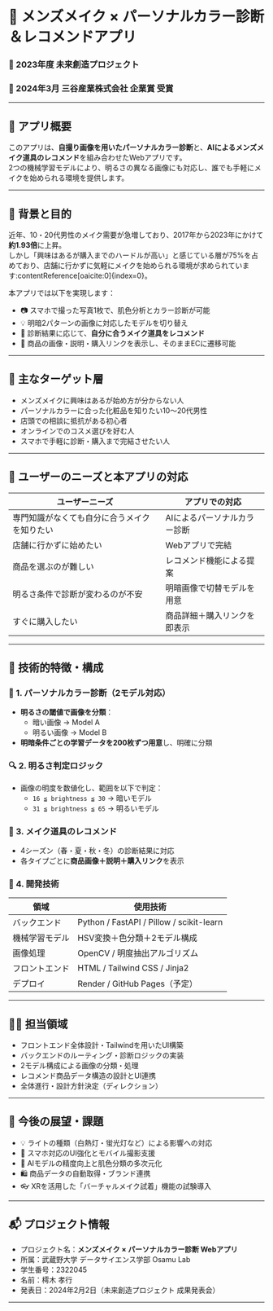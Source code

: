 # 💄 メンズメイク × パーソナルカラー診断＆レコメンドアプリ

### 🥇 2023年度 未来創造プロジェクト  
### 🏅 2024年3月 三谷産業株式会社 企業賞 受賞  

---

## 📱 アプリ概要

このアプリは、**自撮り画像を用いたパーソナルカラー診断**と、**AIによるメンズメイク道具のレコメンド**を組み合わせたWebアプリです。  
2つの機械学習モデルにより、明るさの異なる画像にも対応し、誰でも手軽にメイクを始められる環境を提供します。

---

## 🎯 背景と目的

近年、10・20代男性のメイク需要が急増しており、2017年から2023年にかけて**約1.93倍**に上昇。  
しかし「興味はあるが購入までのハードルが高い」と感じている層が75%を占めており、店舗に行かずに気軽にメイクを始められる環境が求められています:contentReference[oaicite:0]{index=0}。

本アプリでは以下を実現します：

- 📷 スマホで撮った写真1枚で、肌色分析とカラー診断が可能  
- 💡 明暗2パターンの画像に対応したモデルを切り替え  
- 💄 診断結果に応じて、**自分に合うメイク道具をレコメンド**  
- 🛒 商品の画像・説明・購入リンクを表示し、そのままECに遷移可能  

---

## 👥 主なターゲット層

- メンズメイクに興味はあるが始め方が分からない人
- パーソナルカラーに合った化粧品を知りたい10〜20代男性
- 店頭での相談に抵抗がある初心者
- オンラインでのコスメ選びを好む人
- スマホで手軽に診断・購入まで完結させたい人

---

## 🧠 ユーザーのニーズと本アプリの対応

| ユーザーニーズ | アプリでの対応 |
|------------------|-----------------|
| 専門知識がなくても自分に合うメイクを知りたい | AIによるパーソナルカラー診断 |
| 店舗に行かずに始めたい | Webアプリで完結 |
| 商品を選ぶのが難しい | レコメンド機能による提案 |
| 明るさ条件で診断が変わるのが不安 | 明暗画像で切替モデルを用意 |
| すぐに購入したい | 商品詳細＋購入リンクを即表示 |

---

## 🧪 技術的特徴・構成

### 🌈 1. パーソナルカラー診断（2モデル対応）

- **明るさの閾値で画像を分類**：
  - 暗い画像 → Model A
  - 明るい画像 → Model B
- **明暗条件ごとの学習データを200枚ずつ用意**し、明確に分類

### 🔍 2. 明るさ判定ロジック

- 画像の明度を数値化し、範囲を以下で判定：
  - `16 ≦ brightness ≦ 30` → 暗いモデル
  - `31 ≦ brightness ≦ 65` → 明るいモデル

### 🧴 3. メイク道具のレコメンド

- 4シーズン（春・夏・秋・冬）の診断結果に対応
- 各タイプごとに**商品画像＋説明＋購入リンク**を表示

### 🔧 4. 開発技術

| 領域 | 使用技術 |
|------|----------|
| バックエンド | Python / FastAPI / Pillow / scikit-learn |
| 機械学習モデル | HSV変換＋色分類＋2モデル構成 |
| 画像処理 | OpenCV / 明度抽出アルゴリズム |
| フロントエンド | HTML / Tailwind CSS / Jinja2 |
| デプロイ | Render / GitHub Pages（予定） |

---

## 👨‍💻 担当領域

- フロントエンド全体設計・Tailwindを用いたUI構築
- バックエンドのルーティング・診断ロジックの実装
- 2モデル構成による画像の分類・処理
- レコメンド商品データ構造の設計とUI連携
- 全体進行・設計方針決定（ディレクション）

---

## 📝 今後の展望・課題

- 💡 ライトの種類（白熱灯・蛍光灯など）による影響への対応
- 📱 スマホ対応のUI強化とモバイル撮影支援
- 🧠 AIモデルの精度向上と肌色分類の多次元化
- 🛍️ 商品データの自動取得・ブランド連携
- 👓 XRを活用した「バーチャルメイク試着」機能の試験導入

---

## 📬 プロジェクト情報

- プロジェクト名：**メンズメイク × パーソナルカラー診断 Webアプリ**
- 所属：武蔵野大学 データサイエンス学部 Osamu Lab
- 学生番号：2322045
- 名前：樗木 孝行
- 発表日：2024年2月2日（未来創造プロジェクト 成果発表会）

---

